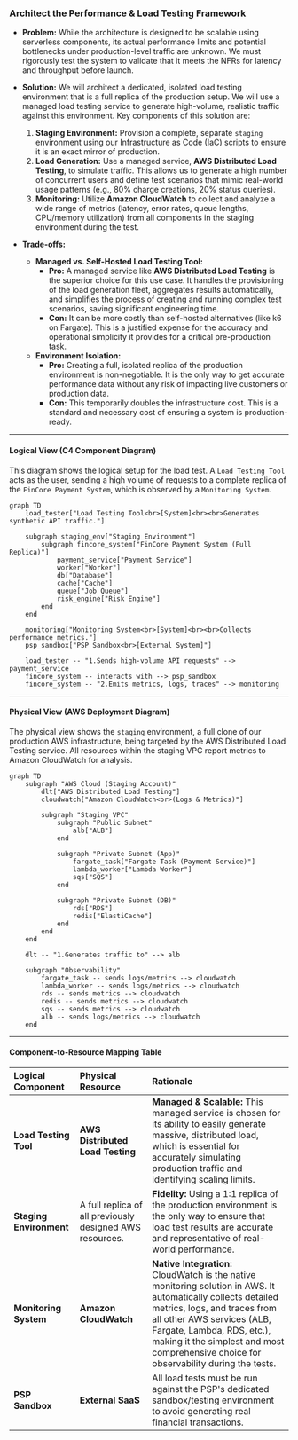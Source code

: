### **Architect the Performance & Load Testing Framework**

*   **Problem:** While the architecture is designed to be scalable using serverless components, its actual performance limits and potential bottlenecks under production-level traffic are unknown. We must rigorously test the system to validate that it meets the NFRs for latency and throughput before launch.

*   **Solution:** We will architect a dedicated, isolated load testing environment that is a full replica of the production setup. We will use a managed load testing service to generate high-volume, realistic traffic against this environment. Key components of this solution are:
    1.  **Staging Environment:** Provision a complete, separate `staging` environment using our Infrastructure as Code (IaC) scripts to ensure it is an exact mirror of production.
    2.  **Load Generation:** Use a managed service, **AWS Distributed Load Testing**, to simulate traffic. This allows us to generate a high number of concurrent users and define test scenarios that mimic real-world usage patterns (e.g., 80% charge creations, 20% status queries).
    3.  **Monitoring:** Utilize **Amazon CloudWatch** to collect and analyze a wide range of metrics (latency, error rates, queue lengths, CPU/memory utilization) from all components in the staging environment during the test.

*   **Trade-offs:**
    *   **Managed vs. Self-Hosted Load Testing Tool:**
        *   **Pro:** A managed service like **AWS Distributed Load Testing** is the superior choice for this use case. It handles the provisioning of the load generation fleet, aggregates results automatically, and simplifies the process of creating and running complex test scenarios, saving significant engineering time.
        *   **Con:** It can be more costly than self-hosted alternatives (like k6 on Fargate). This is a justified expense for the accuracy and operational simplicity it provides for a critical pre-production task.
    *   **Environment Isolation:**
        *   **Pro:** Creating a full, isolated replica of the production environment is non-negotiable. It is the only way to get accurate performance data without any risk of impacting live customers or production data.
        *   **Con:** This temporarily doubles the infrastructure cost. This is a standard and necessary cost of ensuring a system is production-ready.

---

#### **Logical View (C4 Component Diagram)**

This diagram shows the logical setup for the load test. A `Load Testing Tool` acts as the user, sending a high volume of requests to a complete replica of the `FinCore Payment System`, which is observed by a `Monitoring System`.

```mermaid
graph TD
    load_tester["Load Testing Tool<br>[System]<br><br>Generates synthetic API traffic."]
    
    subgraph staging_env["Staging Environment"]
        subgraph fincore_system["FinCore Payment System (Full Replica)"]
            payment_service["Payment Service"]
            worker["Worker"]
            db["Database"]
            cache["Cache"]
            queue["Job Queue"]
            risk_engine["Risk Engine"]
        end
    end

    monitoring["Monitoring System<br>[System]<br><br>Collects performance metrics."]
    psp_sandbox["PSP Sandbox<br>[External System]"]

    load_tester -- "1.Sends high-volume API requests" --> payment_service
    fincore_system -- interacts with --> psp_sandbox
    fincore_system -- "2.Emits metrics, logs, traces" --> monitoring
```

---

#### **Physical View (AWS Deployment Diagram)**

The physical view shows the `staging` environment, a full clone of our production AWS infrastructure, being targeted by the AWS Distributed Load Testing service. All resources within the staging VPC report metrics to Amazon CloudWatch for analysis.

```mermaid
graph TD
    subgraph "AWS Cloud (Staging Account)"
        dlt["AWS Distributed Load Testing"]
        cloudwatch["Amazon CloudWatch<br>(Logs & Metrics)"]
        
        subgraph "Staging VPC"
            subgraph "Public Subnet"
                alb["ALB"]
            end
            
            subgraph "Private Subnet (App)"
                fargate_task["Fargate Task (Payment Service)"]
                lambda_worker["Lambda Worker"]
                sqs["SQS"]
            end

            subgraph "Private Subnet (DB)"
                rds["RDS"]
                redis["ElastiCache"]
            end
        end
    end

    dlt -- "1.Generates traffic to" --> alb
    
    subgraph "Observability"
        fargate_task -- sends logs/metrics --> cloudwatch
        lambda_worker -- sends logs/metrics --> cloudwatch
        rds -- sends metrics --> cloudwatch
        redis -- sends metrics --> cloudwatch
        sqs -- sends metrics --> cloudwatch
        alb -- sends logs/metrics --> cloudwatch
    end
```

---

#### **Component-to-Resource Mapping Table**

| Logical Component | Physical Resource | Rationale |
| :--- | :--- | :--- |
| **Load Testing Tool** | **AWS Distributed Load Testing** | **Managed & Scalable:** This managed service is chosen for its ability to easily generate massive, distributed load, which is essential for accurately simulating production traffic and identifying scaling limits. |
| **Staging Environment**| A full replica of all previously designed AWS resources. | **Fidelity:** Using a 1:1 replica of the production environment is the only way to ensure that load test results are accurate and representative of real-world performance. |
| **Monitoring System** | **Amazon CloudWatch** | **Native Integration:** CloudWatch is the native monitoring solution in AWS. It automatically collects detailed metrics, logs, and traces from all other AWS services (ALB, Fargate, Lambda, RDS, etc.), making it the simplest and most comprehensive choice for observability during the tests. |
| **PSP Sandbox** | **External SaaS** | All load tests must be run against the PSP's dedicated sandbox/testing environment to avoid generating real financial transactions. |
